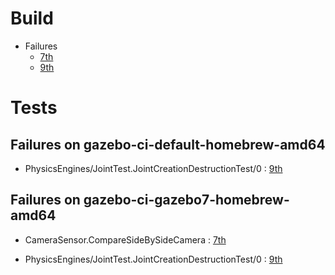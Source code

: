 # Build

* Failures
    * [7th](https://bitbucket.org/osrf/gazebo/wiki/buildcop/2016/11/07)
    * [9th](https://bitbucket.org/osrf/gazebo/wiki/buildcop/2016/11/09)

# Tests

## Failures on gazebo-ci-default-homebrew-amd64

* PhysicsEngines/JointTest.JointCreationDestructionTest/0 : [9th](https://bitbucket.org/osrf/gazebo/wiki/buildcop/2016/11/09)


## Failures on gazebo-ci-gazebo7-homebrew-amd64

* CameraSensor.CompareSideBySideCamera : [7th](https://bitbucket.org/osrf/gazebo/wiki/edit/buildcop/2016/11/07)

* PhysicsEngines/JointTest.JointCreationDestructionTest/0 : [9th](https://bitbucket.org/osrf/gazebo/wiki/buildcop/2016/11/09)




